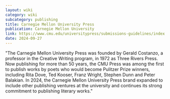 ```yaml
---
layout: wiki
category: wiki
subcategory: publishing
title: Carnegie Mellon University Press
publication: Carnegie Mellon University
link: https://www.cmu.edu/universitypress/submissions-guidelines/index.html
date: 2024-09-27
---
```


"The Carnegie Mellon University Press was founded by Gerald Costanzo, a professor in the Creative Writing program, in 1972 as Three Rivers Press. Now publishing for more than 50 years, the CMU Press was among the first to publish works by poets who would become Pulitzer Prize winners, including Rita Dove, Ted Kooser, Franz Wright, Stephen Dunn and Peter Balakian.  In 2024, the Carnegie Mellon University Press brand expanded to include other publishing ventures at the university and continues its strong commitment to publishing literary works."
